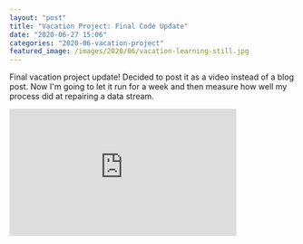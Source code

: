 ```yaml
---
layout: "post"
title: "Vacation Project: Final Code Update"
date: "2020-06-27 15:06"
categories: "2020-06-vacation-project"
featured_image: /images/2020/06/vacation-learning-still.jpg
---
```


Final vacation project update!  Decided to post it as a video instead of a blog post.  Now I'm going to let it run for a week and then measure how well my process did at repairing a data stream.

<iframe width="400" height="225" src="https://www.youtube.com/embed/tFZvq1zq7Q0" title="YouTube video player" frameborder="0" allow="accelerometer; autoplay; clipboard-write; encrypted-media; gyroscope; picture-in-picture" allowfullscreen></iframe>
